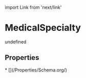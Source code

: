 import Link from 'next/link'
# MedicalSpecialty

undefined

## Properties

<Grid>
* [](/Properties/Schema.org/)

</Grid>

